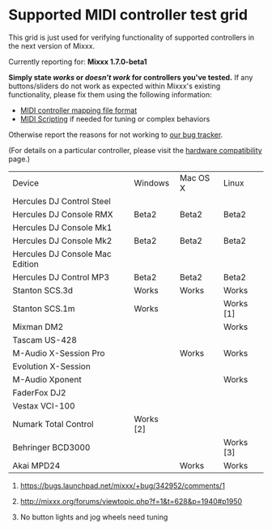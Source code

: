 # Supported MIDI controller test grid

This grid is just used for verifying functionality of supported
controllers in the next version of Mixxx.

Currently reporting for: **Mixxx 1.7.0-beta1**

**Simply state *works* or *doesn't work* for controllers you've
tested.** If any buttons/sliders do not work as expected within Mixxx's
existing functionality, please fix them using the following information:

  - [MIDI controller mapping file
    format](midi_controller_mapping_file_format)
  - [MIDI Scripting](MIDI%20Scripting) if needed for tuning or complex
    behaviors

Otherwise report the reasons for not working to [our bug
tracker](https://launchpad.net/mixxx/+filebug).

(For details on a particular controller, please visit the [hardware
compatibility](hardware%20compatibility) page.)

|                                 |             |          |             |
| ------------------------------- | ----------- | -------- | ----------- |
| Device                          | Windows     | Mac OS X | Linux       |
| Hercules DJ Control Steel       |             |          |             |
| Hercules DJ Console RMX         | Beta2       | Beta2    | Beta2       |
| Hercules DJ Console Mk1         |             |          |             |
| Hercules DJ Console Mk2         | Beta2       | Beta2    | Beta2       |
| Hercules DJ Console Mac Edition |             |          |             |
| Hercules DJ Control MP3         | Beta2       | Beta2    | Beta2       |
| Stanton SCS.3d                  | Works       | Works    | Works       |
| Stanton SCS.1m                  | Works       |          | Works \[1\] |
| Mixman DM2                      |             |          | Works       |
| Tascam US-428                   |             |          |             |
| M-Audio X-Session Pro           |             | Works    | Works       |
| Evolution X-Session             |             |          |             |
| M-Audio Xponent                 |             |          | Works       |
| FaderFox DJ2                    |             |          |             |
| Vestax VCI-100                  |             |          |             |
| Numark Total Control            | Works \[2\] |          |             |
| Behringer BCD3000               |             |          | Works \[3\] |
| Akai MPD24                      |             | Works    | Works       |

1.  <https://bugs.launchpad.net/mixxx/+bug/342952/comments/1>

2.  <http://mixxx.org/forums/viewtopic.php?f=1&t=628&p=1940#p1950>

3.  No button lights and jog wheels need tuning

